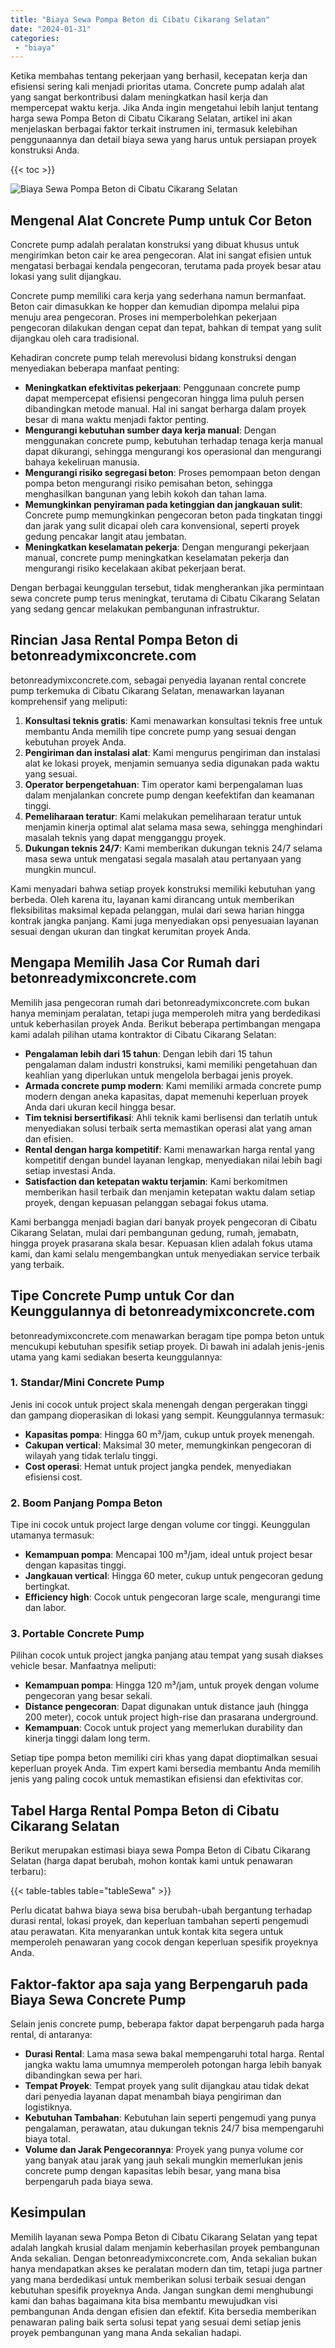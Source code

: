```yaml
---
title: "Biaya Sewa Pompa Beton di Cibatu Cikarang Selatan"
date: "2024-01-31"
categories: 
 - "biaya"
---
```


Ketika membahas tentang pekerjaan yang berhasil, kecepatan kerja dan efisiensi sering kali menjadi prioritas utama. Concrete pump adalah alat yang sangat berkontribusi dalam meningkatkan hasil kerja dan mempercepat waktu kerja. Jika Anda ingin mengetahui lebih lanjut tentang harga sewa Pompa Beton di Cibatu Cikarang Selatan, artikel ini akan menjelaskan berbagai faktor terkait instrumen ini, termasuk kelebihan penggunaannya dan detail biaya sewa yang harus untuk persiapan proyek konstruksi Anda.

{{< toc >}}

![Biaya Sewa Pompa Beton di Cibatu Cikarang Selatan](https://betoncor8.github.io/pump/concrete-pump%20(9).png)

## Mengenal Alat Concrete Pump untuk Cor Beton

Concrete pump adalah peralatan konstruksi yang dibuat khusus untuk mengirimkan beton cair ke area pengecoran. Alat ini sangat efisien untuk mengatasi berbagai kendala pengecoran, terutama pada proyek besar atau lokasi yang sulit dijangkau.

Concrete pump memiliki cara kerja yang sederhana namun bermanfaat. Beton cair dimasukkan ke hopper dan kemudian dipompa melalui pipa menuju area pengecoran. Proses ini memperbolehkan pekerjaan pengecoran dilakukan dengan cepat dan tepat, bahkan di tempat yang sulit dijangkau oleh cara tradisional.

Kehadiran concrete pump telah merevolusi bidang konstruksi dengan menyediakan beberapa manfaat penting:

- **Meningkatkan efektivitas pekerjaan**: Penggunaan concrete pump dapat mempercepat efisiensi pengecoran hingga lima puluh persen dibandingkan metode manual. Hal ini sangat berharga dalam proyek besar di mana waktu menjadi faktor penting.
- **Mengurangi kebutuhan sumber daya kerja manual**: Dengan menggunakan concrete pump, kebutuhan terhadap tenaga kerja manual dapat dikurangi, sehingga mengurangi kos operasional dan mengurangi bahaya kekeliruan manusia.
- **Mengurangi risiko segregasi beton**: Proses pemompaan beton dengan pompa beton mengurangi risiko pemisahan beton, sehingga menghasilkan bangunan yang lebih kokoh dan tahan lama.
- **Memungkinkan penyiraman pada ketinggian dan jangkauan sulit**: Concrete pump memungkinkan pengecoran beton pada tingkatan tinggi dan jarak yang sulit dicapai oleh cara konvensional, seperti proyek gedung pencakar langit atau jembatan.
- **Meningkatkan keselamatan pekerja**: Dengan mengurangi pekerjaan manual, concrete pump meningkatkan keselamatan pekerja dan mengurangi risiko kecelakaan akibat pekerjaan berat.

Dengan berbagai keunggulan tersebut, tidak mengherankan jika permintaan sewa concrete pump terus meningkat, terutama di Cibatu Cikarang Selatan yang sedang gencar melakukan pembangunan infrastruktur.

## Rincian Jasa Rental Pompa Beton di betonreadymixconcrete.com

betonreadymixconcrete.com, sebagai penyedia layanan rental concrete pump terkemuka di Cibatu Cikarang Selatan, menawarkan layanan komprehensif yang meliputi:

1. **Konsultasi teknis gratis**: Kami menawarkan konsultasi teknis free untuk membantu Anda memilih tipe concrete pump yang sesuai dengan kebutuhan proyek Anda.
2. **Pengiriman dan instalasi alat**: Kami mengurus pengiriman dan instalasi alat ke lokasi proyek, menjamin semuanya sedia digunakan pada waktu yang sesuai.
3. **Operator berpengetahuan**: Tim operator kami berpengalaman luas dalam menjalankan concrete pump dengan keefektifan dan keamanan tinggi.
4. **Pemeliharaan teratur**: Kami melakukan pemeliharaan teratur untuk menjamin kinerja optimal alat selama masa sewa, sehingga menghindari masalah teknis yang dapat mengganggu proyek.
5. **Dukungan teknis 24/7**: Kami memberikan dukungan teknis 24/7 selama masa sewa untuk mengatasi segala masalah atau pertanyaan yang mungkin muncul.

Kami menyadari bahwa setiap proyek konstruksi memiliki kebutuhan yang berbeda. Oleh karena itu, layanan kami dirancang untuk memberikan fleksibilitas maksimal kepada pelanggan, mulai dari sewa harian hingga kontrak jangka panjang. Kami juga menyediakan opsi penyesuaian layanan sesuai dengan ukuran dan tingkat kerumitan proyek Anda.

## Mengapa Memilih Jasa Cor Rumah dari betonreadymixconcrete.com

Memilih jasa pengecoran rumah dari betonreadymixconcrete.com bukan hanya meminjam peralatan, tetapi juga memperoleh mitra yang berdedikasi untuk keberhasilan proyek Anda. Berikut beberapa pertimbangan mengapa kami adalah pilihan utama kontraktor di Cibatu Cikarang Selatan:

- **Pengalaman lebih dari 15 tahun**: Dengan lebih dari 15 tahun pengalaman dalam industri konstruksi, kami memiliki pengetahuan dan keahlian yang diperlukan untuk mengelola berbagai jenis proyek.
- **Armada concrete pump modern**: Kami memiliki armada concrete pump modern dengan aneka kapasitas, dapat memenuhi keperluan proyek Anda dari ukuran kecil hingga besar.
- **Tim teknisi bersertifikasi**: Ahli teknik kami berlisensi dan terlatih untuk menyediakan solusi terbaik serta memastikan operasi alat yang aman dan efisien.
- **Rental dengan harga kompetitif**: Kami menawarkan harga rental yang kompetitif dengan bundel layanan lengkap, menyediakan nilai lebih bagi setiap investasi Anda.
- **Satisfaction dan ketepatan waktu terjamin**: Kami berkomitmen memberikan hasil terbaik dan menjamin ketepatan waktu dalam setiap proyek, dengan kepuasan pelanggan sebagai fokus utama.

Kami berbangga menjadi bagian dari banyak proyek pengecoran di Cibatu Cikarang Selatan, mulai dari pembangunan gedung, rumah, jemabatn, hingga proyek prasarana skala besar. Kepuasan klien adalah fokus utama kami, dan kami selalu mengembangkan untuk menyediakan service terbaik yang terbaik.

## Tipe Concrete Pump untuk Cor dan Keunggulannya di betonreadymixconcrete.com

betonreadymixconcrete.com menawarkan beragam tipe pompa beton untuk mencukupi kebutuhan spesifik setiap proyek. Di bawah ini adalah jenis-jenis utama yang kami sediakan beserta keunggulannya:

### 1\. Standar/Mini Concrete Pump

Jenis ini cocok untuk project skala menengah dengan pergerakan tinggi dan gampang dioperasikan di lokasi yang sempit. Keunggulannya termasuk:

- **Kapasitas pompa**: Hingga 60 m³/jam, cukup untuk proyek menengah.
- **Cakupan vertical**: Maksimal 30 meter, memungkinkan pengecoran di wilayah yang tidak terlalu tinggi.
- **Cost operasi**: Hemat untuk project jangka pendek, menyediakan efisiensi cost.

### 2\. Boom Panjang Pompa Beton

Tipe ini cocok untuk project large dengan volume cor tinggi. Keunggulan utamanya termasuk:

- **Kemampuan pompa**: Mencapai 100 m³/jam, ideal untuk project besar dengan kapasitas tinggi.
- **Jangkauan vertical**: Hingga 60 meter, cukup untuk pengecoran gedung bertingkat.
- **Efficiency high**: Cocok untuk pengecoran large scale, mengurangi time dan labor.

### 3\. Portable Concrete Pump

Pilihan cocok untuk project jangka panjang atau tempat yang susah diakses vehicle besar. Manfaatnya meliputi:

- **Kemampuan pompa**: Hingga 120 m³/jam, untuk proyek dengan volume pengecoran yang besar sekali.
- **Distance pengecoran**: Dapat digunakan untuk distance jauh (hingga 200 meter), cocok untuk project high-rise dan prasarana underground.
- **Kemampuan**: Cocok untuk project yang memerlukan durability dan kinerja tinggi dalam long term.

Setiap tipe pompa beton memiliki ciri khas yang dapat dioptimalkan sesuai keperluan proyek Anda. Tim expert kami bersedia membantu Anda memilih jenis yang paling cocok untuk memastikan efisiensi dan efektivitas cor.

## Tabel Harga Rental Pompa Beton di Cibatu Cikarang Selatan

Berikut merupakan estimasi biaya sewa Pompa Beton di Cibatu Cikarang Selatan (harga dapat berubah, mohon kontak kami untuk penawaran terbaru):

{{< table-tables table="tableSewa" >}}

Perlu dicatat bahwa biaya sewa bisa berubah-ubah bergantung terhadap durasi rental, lokasi proyek, dan keperluan tambahan seperti pengemudi atau perawatan. Kita menyarankan untuk kontak kita segera untuk memperoleh penawaran yang cocok dengan keperluan spesifik proyeknya Anda.

## Faktor-faktor apa saja yang Berpengaruh pada Biaya Sewa Concrete Pump

Selain jenis concrete pump, beberapa faktor dapat berpengaruh pada harga rental, di antaranya:

- **Durasi Rental**: Lama masa sewa bakal mempengaruhi total harga. Rental jangka waktu lama umumnya memperoleh potongan harga lebih banyak dibandingkan sewa per hari.
- **Tempat Proyek**: Tempat proyek yang sulit dijangkau atau tidak dekat dari penyedia layanan dapat menambah biaya pengiriman dan logistiknya.
- **Kebutuhan Tambahan**: Kebutuhan lain seperti pengemudi yang punya pengalaman, perawatan, atau dukungan teknis 24/7 bisa mempengaruhi biaya total.
- **Volume dan Jarak Pengecorannya**: Proyek yang punya volume cor yang banyak atau jarak yang jauh sekali mungkin memerlukan jenis concrete pump dengan kapasitas lebih besar, yang mana bisa berpengaruh pada biaya sewa.

## Kesimpulan

Memilih layanan sewa Pompa Beton di Cibatu Cikarang Selatan yang tepat adalah langkah krusial dalam menjamin keberhasilan proyek pembangunan Anda sekalian. Dengan betonreadymixconcrete.com, Anda sekalian bukan hanya mendapatkan akses ke peralatan modern dan tim, tetapi juga partner yang mana berdedikasi untuk memberikan solusi terbaik sesuai dengan kebutuhan spesifik proyeknya Anda. Jangan sungkan demi menghubungi kami dan bahas bagaimana kita bisa membantu mewujudkan visi pembangunan Anda dengan efisien dan efektif. Kita bersedia memberikan penawaran paling baik serta solusi tepat yang sesuai demi setiap jenis proyek pembangunan yang mana Anda sekalian hadapi.
